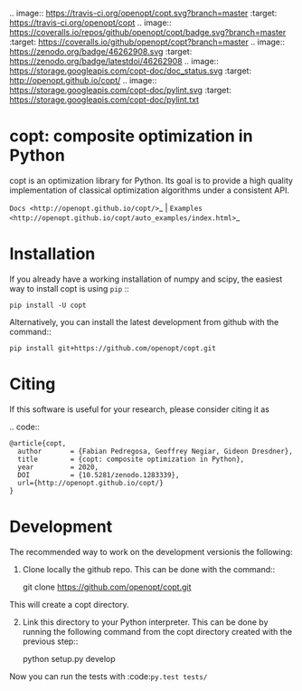 .. image:: https://travis-ci.org/openopt/copt.svg?branch=master
   :target: https://travis-ci.org/openopt/copt
.. image:: https://coveralls.io/repos/github/openopt/copt/badge.svg?branch=master
   :target: https://coveralls.io/github/openopt/copt?branch=master
.. image:: https://zenodo.org/badge/46262908.svg
   :target: https://zenodo.org/badge/latestdoi/46262908
.. image:: https://storage.googleapis.com/copt-doc/doc_status.svg
   :target: http://openopt.github.io/copt/
.. image:: https://storage.googleapis.com/copt-doc/pylint.svg
   :target: https://storage.googleapis.com/copt-doc/pylint.txt

copt: composite optimization in Python
=======================================

copt is an optimization library for Python. Its goal is to provide a high quality implementation of classical optimization algorithms under a consistent API. 



`Docs <http://openopt.github.io/copt/>`_ | `Examples <http://openopt.github.io/copt/auto_examples/index.html>`_




Installation
============

If you already have a working installation of numpy and scipy,
the easiest way to install copt is using ``pip`` ::

    pip install -U copt


Alternatively, you can install the latest development from github with the command::

    pip install git+https://github.com/openopt/copt.git


Citing
======

If this software is useful for your research, please consider citing it as

.. code::

    @article{copt,
      author       = {Fabian Pedregosa, Geoffrey Negiar, Gideon Dresdner},
      title        = {copt: composite optimization in Python},
      year         = 2020,
      DOI          = {10.5281/zenodo.1283339},
      url={http://openopt.github.io/copt/}
    }

Development
===========

The recommended way to work on the development versionis the following:

1. Clone locally the github repo. This can be done with the command::

    git clone https://github.com/openopt/copt.git

This will create a copt directory.

2. Link this directory to your Python interpreter. This can be done by
running the following command from the copt directory created with the
previous step::

    python setup.py develop

Now you can run the tests with :code:`py.test tests/`
